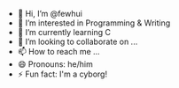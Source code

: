 - 👋 Hi, I’m @fewhui
- 👀 I’m interested in Programming & Writing
- 🌱 I’m currently learning C
- 💞️ I’m looking to collaborate on ...
- 📫 How to reach me ...
- 😄 Pronouns: he/him
- ⚡ Fun fact: I'm a cyborg!

<!---
fewhui/fewhui is a ✨ special ✨ repository because its `README.md` (this file) appears on your GitHub profile.
You can click the Preview link to take a look at your changes.
--->

